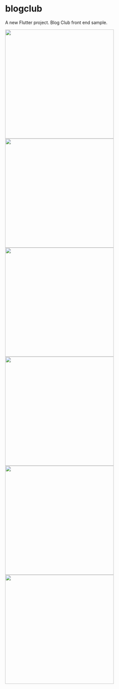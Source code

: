 # blogclub

A new Flutter project. Blog Club front end sample.

<img src="https://user-images.githubusercontent.com/46969763/156898621-171581b9-6a8e-4909-adc1-ddc83878bf3f.png" width="350">
<img src="https://user-images.githubusercontent.com/46969763/156898627-8773fe62-b6e8-44cc-b892-16d7fdd8646d.png" width="350">
<img src="https://user-images.githubusercontent.com/46969763/156898629-f6e64369-5ac2-48b9-9027-cf6cf2bc4430.png" width="350">
<img src="https://user-images.githubusercontent.com/46969763/156151358-efcf48f2-2520-445f-a041-6114c6f3a26d.png" width="350">
<img src="https://user-images.githubusercontent.com/46969763/156151381-e7931983-bd21-4d81-a6b9-2d3cf0eb5a60.png" width="350">
<img src="https://user-images.githubusercontent.com/46969763/156151405-c3013e4b-0422-4a7b-93fe-ce866dc0f3b8.png" width="350">


